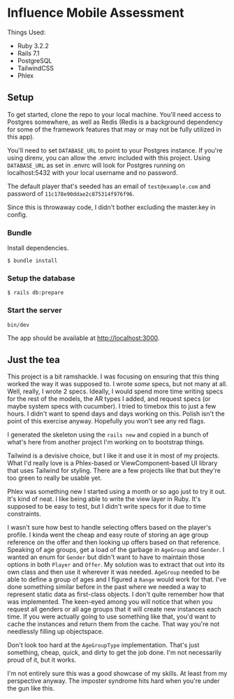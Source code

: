 # Influence Mobile Assessment
Things Used:
* Ruby 3.2.2
* Rails 7.1
* PostgreSQL
* TailwindCSS
* Phlex

## Setup
To get started, clone the repo to your local machine. You'll need access to Postgres somewhere, as well as Redis (Redis is a background dependency for some of the framework features that may or may not be fully utilized in this app).

You'll need to set `DATABASE_URL` to point to your Postgres instance. If you're using direnv, you can allow the .envrc included with this project. Using `DATABASE_URL` as set in .envrc will look for Postgres running on localhost:5432 with your local username and no password.

The default player that's seeded has an email of `test@example.com` and password of `11c178e90ddae2c875314f976f96`.

Since this is throwaway code, I didn't bother excluding the master.key in config.

### Bundle
Install dependencies.
```console
$ bundle install
```

### Setup the database
```console
$ rails db:prepare
```

### Start the server
```console
bin/dev
```

The app should be available at [http://localhost:3000](http://localhost:3000).

## Just the tea
This project is a bit ramshackle. I was focusing on ensuring that this thing worked the way it was supposed to. I wrote _some_ specs, but not many at all. Well, really, I wrote 2 specs. Ideally, I would spend more time writing specs for the rest of the models, the AR types I added, and request specs (or maybe system specs with cucumber). I tried to timebox this to just a few hours. I didn't want to spend days and days working on this. Polish isn't the point of this exercise anyway. Hopefully you won't see any red flags.

I generated the skeleton using the `rails new` and copied in a bunch of what's here from another project I'm working on to bootstrap things.

Tailwind is a devisive choice, but I like it and use it in most of my projects. What I'd really love is a Phlex-based or ViewComponent-based UI library that uses Tailwind for styling. There are a few projects like that but they're too green to really be usable yet.

Phlex was something new I started using a month or so ago just to try it out. It's kind of neat. I like being able to write the view layer in Ruby. It's supposed to be easy to test, but I didn't write specs for it due to time constraints.

I wasn't sure how best to handle selecting offers based on the player's profile. I kinda went the cheap and easy route of storing an age group reference on the offer and then looking up offers based on that reference. Speaking of age groups, get a load of the garbage in `AgeGroup` and `Gender`. I wanted an enum for `Gender` but didn't want to have to maintain those options in both `Player` and `Offer`. My solution was to extract that out into its own class and then use it wherever it was needed. `AgeGroup` needed to be able to define a group of ages and I figured a `Range` would work for that. I've done something similar before in the past where we needed a way to represent static data as first-class objects. I don't quite remember how that was implemented. The keen-eyed among you will notice that when you request all genders or all age groups that it will create new instances each time. If you were actually going to use something like that, you'd want to cache the instances and return them from the cache. That way you're not needlessly filling up objectspace.

Don't look too hard at the `AgeGroupType` implementation. That's just something, cheap, quick, and dirty to get the job done. I'm not necessarily proud of it, but it works.

I'm not entirely sure this was a good showcase of my skills. At least from my perspective anyway. The imposter syndrome hits hard when you're under the gun like this.
